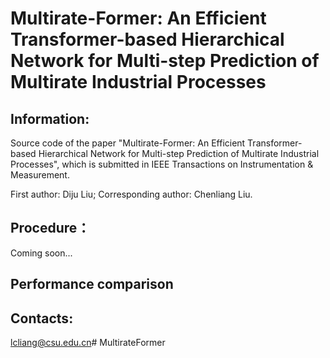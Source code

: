 # Multirate-Former: An Efficient Transformer-based Hierarchical Network for Multi-step Prediction of Multirate Industrial Processes

## Information:

Source code of the paper "Multirate-Former: An Efficient Transformer-based Hierarchical Network for Multi-step Prediction of Multirate Industrial Processes", which is submitted in IEEE Transactions on Instrumentation & Measurement.

First author: Diju Liu; Corresponding author: Chenliang Liu.

## Procedure：

Coming soon...

## Performance comparison


## Contacts:

lcliang@csu.edu.cn# MultirateFormer
